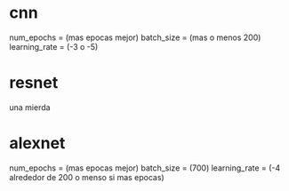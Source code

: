 # cnn
num_epochs = (mas epocas mejor)
batch_size = (mas o menos 200)
learning_rate = (-3 o -5)
# resnet
una mierda
# alexnet
num_epochs = (mas epocas mejor)
batch_size = (700)
learning_rate = (-4 alrededor de 200 o menso si mas epocas)